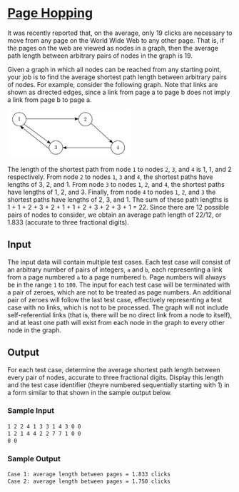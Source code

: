 # [Page Hopping](https://onlinejudge.org/index.php?option=com_onlinejudge&Itemid=8&category=10&page=show_problem&problem=762)

It was recently reported that, on the average, only 19 clicks are necessary to move from any page on
the World Wide Web to any other page. That is, if the pages on the web are viewed as nodes in a
graph, then the average path length between arbitrary pairs of nodes in the graph is 19.

Given a graph in which all nodes can be reached from any starting point, your job is to
find the average shortest path length between arbitrary pairs of nodes. For example, consider the
following graph. Note that links are shown as directed edges, since a link from page a to page b
does not imply a link from page b to page a.

![](p821.png)


The length of the shortest path from node `1` to nodes `2`, `3`, and `4` is 1, 1, and 2 respectively. 
From node `2` to nodes `1`, `3` and `4`, the shortest paths have lengths of 3, 2, and 1. 
From node `3` to nodes `1`, `2`, and `4`, the shortest paths have lengths of 1, 2,
and 3. 
Finally, from node `4` to nodes `1`, `2`, and `3` the shortest paths have lengths of 2, 3, and 1. The
sum of these path lengths is 1 + 1 + 2 + 3 + 2 + 1 + 1 + 2 + 3 + 2 + 3 + 1 = 22. Since there are
12 possible pairs of nodes to consider, we obtain an average path length of 22/12, or 1.833 (accurate
to three fractional digits).

## Input

The input data will contain multiple test cases. Each test case will consist of an arbitrary number of
pairs of integers, `a` and `b`, each representing a link from a page numbered `a` to a page numbered `b`. Page
numbers will always be in the range `1` to `100`. The input for each test case will be terminated with a
pair of zeroes, which are not to be treated as page numbers. An additional pair of zeroes will follow
the last test case, effectively representing a test case with no links, which is not to be processed. The
graph will not include self-referential links (that is, there will be no direct link from a node to itself),
and at least one path will exist from each node in the graph to every other node in the graph.

## Output

For each test case, determine the average shortest path length between every pair of nodes, accurate to
three fractional digits. Display this length and the test case identifier (theyre numbered sequentially
starting with 1) in a form similar to that shown in the sample output below.

### Sample Input
```
1 2 2 4 1 3 3 1 4 3 0 0
1 2 1 4 4 2 2 7 7 1 0 0
0 0
```

### Sample Output
```
Case 1: average length between pages = 1.833 clicks
Case 2: average length between pages = 1.750 clicks
```
